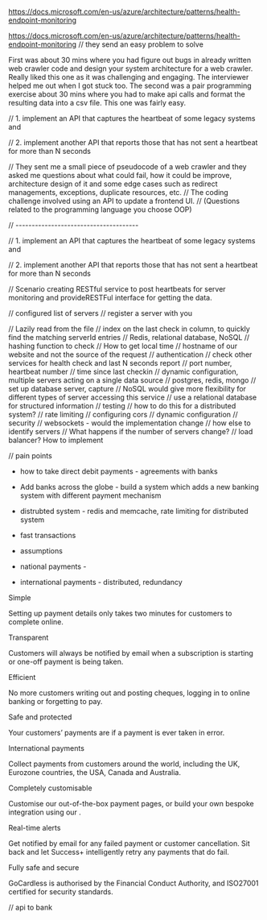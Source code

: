 https://docs.microsoft.com/en-us/azure/architecture/patterns/health-endpoint-monitoring

https://docs.microsoft.com/en-us/azure/architecture/patterns/health-endpoint-monitoring
// they send an easy problem to solve

First was about 30 mins where you had figure out bugs in already written web crawler code and design your system architecture for a web crawler. Really liked this one as it was challenging and engaging. The interviewer helped me out when I got stuck too. The second was a pair programming exercise about 30 mins where you had to make api calls and format the resulting data into a csv file. This one was fairly easy.

// 1. implement an API that captures the heartbeat of some legacy systems and

// 2. implement another API that reports those that has not sent a heartbeat for more than N seconds

// They sent me a small piece of pseudocode of a web crawler and they asked me questions about what could fail, how it could be improve, architecture design of it and some edge cases such as redirect managements, exceptions, duplicate resources, etc.
// The coding challenge involved using an API to update a frontend UI.
// (Questions related to the programming language you choose OOP)

<!-- redirect managements, exceptions, duplicate resources, etc. -->

// --------------------------------------

// 1. implement an API that captures the heartbeat of some legacy systems and

// 2. implement another API that reports those that has not sent a heartbeat for more than N seconds

// Scenario creating RESTful service to post heartbeats for server monitoring and provideRESTFul interface for getting the data.

// configured list of servers
// register a server with you

<!-- // CORS -->
<!-- // ip address and port? -->
<!-- // backoff algorithm to stop health check calls? -->
<!-- // multiple instances writing to the file -->
<!-- // which server is contacting, hostname
// distributed systems -->

// Lazily read from the file
// index on the last check in column, to quickly find the matching serverId entries
// Redis, relational database, NoSQL
// hashing function to check
// How to get local time
// hostname of our website and not the source of the request
// authentication
// check other services for health check and last N seconds report
// port number, heartbeat number
// time since last checkin
// dynamic configuration, multiple servers acting on a single data source
// postgres, redis, mongo
// set up database server, capture
// NoSQL would give more flexibility for different types of server accessing this service
// use a relational database for structured information
// testing
// how to do this for a distributed system?
// rate limiting
// configuring cors
// dynamic configuration
// security
// websockets - would the implementation change
// how else to identify servers
// What happens if the number of servers change?
// load balancer? How to implement

// pain points

- how to take direct debit payments - agreements with banks
- Add banks across the globe - build a system which adds a new banking system with different payment mechanism

- distrubted system - redis and memcache, rate limiting for distributed system
- fast transactions
- assumptions

- national payments -
- international payments - distributed, redundancy

Simple

Setting up payment details only takes two minutes for customers to complete online.

Transparent

Customers will always be notified by email when a subscription is starting or one-off payment is being taken.

Efficient

No more customers writing out and posting cheques, logging in to online banking or forgetting to pay.

Safe and protected

Your customers’ payments are if a payment is ever taken in error.

International payments

Collect payments from customers around the world, including the UK, Eurozone countries, the USA, Canada and Australia.

Completely customisable

Customise our out-of-the-box payment pages, or build your own bespoke integration using our .

Real-time alerts

Get notified by email for any failed payment or customer cancellation. Sit back and let Success+ intelligently retry any payments that do fail.

Fully safe and secure

GoCardless is authorised by the Financial Conduct Authority, and ISO27001 certified for security standards.

// api to bank
